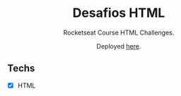 <h1 align="center">
Desafios HTML
</h1>

<p align="center">Rocketseat Course HTML Challenges.</p>
<p align="center">Deployed <a href="http://jazielcavalcante.pe.hu/desafioshtml">here</a>.</p>

## Techs

- [x] HTML
